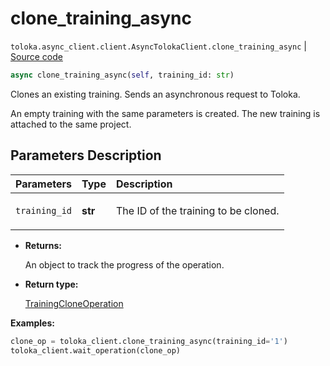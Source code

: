 # clone_training_async
`toloka.async_client.client.AsyncTolokaClient.clone_training_async` | [Source code](https://github.com/Toloka/toloka-kit/blob/v1.1.4/src/async_client/client.py#L0)

```python
async clone_training_async(self, training_id: str)
```

Clones an existing training. Sends an asynchronous request to Toloka.


An empty training with the same parameters is created.
The new training is attached to the same project.

## Parameters Description

| Parameters | Type | Description |
| :----------| :----| :-----------|
`training_id`|**str**|<p>The ID of the training to be cloned.</p>

* **Returns:**

  An object to track the progress of the operation.

* **Return type:**

  [TrainingCloneOperation](toloka.client.operations.TrainingCloneOperation.md)

**Examples:**


```python
clone_op = toloka_client.clone_training_async(training_id='1')
toloka_client.wait_operation(clone_op)
```
